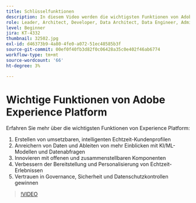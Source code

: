 ```yaml
---
title: Schlüsselfunktionen
description: In diesem Video werden die wichtigsten Funktionen von Adobe Experience Platform vorgestellt.
role: Leader, Architect, Developer, Data Architect, Data Engineer, Admin, User
level: Beginner
jira: KT-4332
thumbnail: 32502.jpg
exl-id: d46373b9-4a80-4fe0-a072-51ec48585b3f
source-git-commit: 00ef0f40fb3d82f0c06428a35c0e402f46ab6774
workflow-type: tm+mt
source-wordcount: '66'
ht-degree: 3%

---
```


# Wichtige Funktionen von Adobe Experience Platform

Erfahren Sie mehr über die wichtigsten Funktionen von Experience Platform:

1. Erstellen von umsetzbaren, intelligenten Echtzeit-Kundenprofilen
1. Anreichern von Daten und Ableiten von mehr Einblicken mit KI/ML-Modellen und Datenabfragen
1. Innovieren mit offenen und zusammenstellbaren Komponenten
1. Verbessern der Bereitstellung und Personalisierung von Echtzeit-Erlebnissen
1. Vertrauen in Governance, Sicherheit und Datenschutzkontrollen gewinnen

>[!VIDEO](https://video.tv.adobe.com/v/32502?learn=on)

